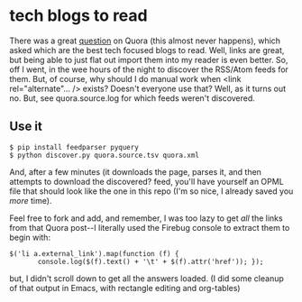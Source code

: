 # tech blogs to read

There was a great
[question](http://www.quora.com/Computer-Programming/What-are-the-best-programming-blogs)
on Quora (this almost never happens), which asked which are the best
tech focused blogs to read. Well, links are great, but being able to
just flat out import them into my reader is even better. So, off I
went, in the wee hours of the night to discover the RSS/Atom feeds for
them. But, of course, why should I do manual work when <link
rel="alternate"... /> exists? Doesn't everyone use that? Well, as it
turns out no. But, see quora.source.log for which feeds weren't
discovered.

## Use it

    $ pip install feedparser pyquery
    $ python discover.py quora.source.tsv quora.xml

And, after a few minutes (it downloads the page, parses it, and then
attempts to download the discovered? feed, you'll have yourself an 
OPML file that should look like the one in this repo (I'm so nice,
I already saved you *more* time).

Feel free to fork and add, and remember, I was too lazy to get *all*
the links from that Quora post--I literally used the Firebug console
to extract them to begin with:

    $('li a.external_link').map(function (f) { 
           console.log($(f).text() + '\t' + $(f).attr('href')); });
           
but, I didn't scroll down to get all the answers loaded. (I did some
cleanup of that output in Emacs, with rectangle editing and org-tables)

